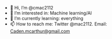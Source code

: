 - 👋 Hi, I’m @cmac2112
- 👀 I’m interested in: Machine learning/AI
- 🌱 I’m currently learning: everything
- 📫 How to reach me: Twitter @mac2112. Email: Caden.mcarthur@gmail.com

<!---
cmac2112/cmac2112 is a ✨ special ✨ repository because its `README.md` (this file) appears on your GitHub profile.
You can click the Preview link to take a look at your changes.
--->
